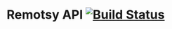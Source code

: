 # Remotsy API [![Build Status](https://travis-ci.org/jorgecis/RemotsyLib.svg?branch=async_io)](https://travis-ci.org/jorgecis/RemotsyLib) 
